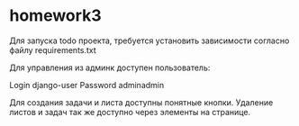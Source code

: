 # homework3


Для запуска todo проекта, требуется установить зависимости согласно файлу requirements.txt

Для управления из админк доступен пользователь:

Login django-user
Password adminadmin

Для создания задачи и листа доступны понятные кнопки. Удаление листов и задач так же доступно через элементы на странице.